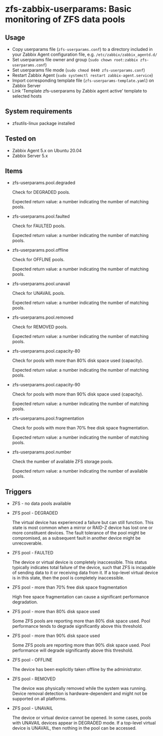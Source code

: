 # zfs-zabbix-userparams: Basic monitoring of ZFS data pools

## Usage

- Copy userparams file (```zfs-userparams.conf```) to a directory included in your Zabbix Agent configuration file, e.g. ```/etc/zabbix/zabbix_agentd.d/```
- Set userparams file owner and group (```sudo chown root:zabbix zfs-userparams.conf```)
- Set userparams file mode (```sudo chmod 0440 zfs-userparams.conf```)
- Restart Zabbix Agent (```sudo systemctl restart zabbix-agent.service```)
- Import corresponding template file (```zfs-userparams-template.yaml```) on Zabbix Server
- Link 'Template zfs-userparams by Zabbix agent active' template to selected hosts

## System requirements

- zfsutils-linux package installed

## Tested on

- Zabbix Agent 5.x on Ubuntu 20.04
- Zabbix Server 5.x

## Items

- zfs-userparams.pool.degraded

  Check for DEGRADED pools.

  Expected return value: a number indicating the number of matching pools.

- zfs-userparams.pool.faulted

  Check for FAULTED pools.

  Expected return value: a number indicating the number of matching pools.

- zfs-userparams.pool.offline

  Check for OFFLINE pools.

  Expected return value: a number indicating the number of matching pools.

- zfs-userparams.pool.unavail

  Check for UNAVAIL pools.

  Expected return value: a number indicating the number of matching pools.

- zfs-userparams.pool.removed

  Check for REMOVED pools.

  Expected return value: a number indicating the number of matching pools.

- zfs-userparams.pool.capacity-80

  Check for pools with more than 80% disk space used (capacity).

  Expected return value: a number indicating the number of matching pools.

- zfs-userparams.pool.capacity-90

  Check for pools with more than 90% disk space used (capacity).

  Expected return value: a number indicating the number of matching pools.

- zfs-userparams.pool.fragmentation

  Check for pools with more than 70% free disk space fragmentation.

  Expected return value: a number indicating the number of matching pools.

- zfs-userparams.pool.number

  Check the number of available ZFS storage pools.

  Expected return value: a number indicating the number of available pools.

## Triggers

- ZFS - no data pools available

- ZFS pool - DEGRADED

  The virtual device has experienced a failure but can still function. This state is most common when a mirror or RAID-Z device has lost one or more constituent devices. The fault tolerance of the pool might be compromised, as a subsequent fault in another device might be unrecoverable.

- ZFS pool - FAULTED

  The device or virtual device is completely inaccessible. This status typically indicates total failure of the device, such that ZFS is incapable of sending data to it or receiving data from it. If a top-level virtual device is in this state, then the pool is completely inaccessible.

- ZFS pool - more than 70% free disk space fragmentation

  High free space fragmentation can cause a significant performance degradation.

- ZFS pool - more than 80% disk space used

  Some ZFS pools are reporting more than 80% disk space used. Pool performance tends to degrade significantly above this threshold.

- ZFS pool - more than 90% disk space used

  Some ZFS pools are reporting more than 90% disk space used. Pool performance will degrade significantly above this threshold.

- ZFS pool - OFFLINE

  The device has been explicitly taken offline by the administrator.

- ZFS pool - REMOVED

  The device was physically removed while the system was running. Device removal detection is hardware-dependent and might not be supported on all platforms.

- ZFS pool - UNAVAIL

  The device or virtual device cannot be opened. In some cases, pools with UNAVAIL devices appear in DEGRADED mode. If a top-level virtual device is UNAVAIL, then nothing in the pool can be accessed.
